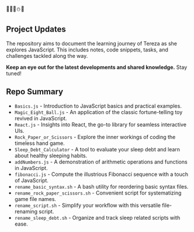 🎄🎅🧕⛄️💛

## Project Updates

The repository aims to document the learning journey of Tereza as she explores JavaScript. This includes notes, code snippets, tasks, and challenges tackled along the way.

**Keep an eye out for the latest developments and shared knowledge.** Stay tuned!

## Repo Summary

- `Basics.js` - Introduction to JavaScript basics and practical examples.
- `Magic_Eight_Ball.js` - An application of the classic fortune-telling toy revived in JavaScript.
- `React.js` - Insights into React, the go-to library for seamless interactive UIs.
- `Rock_Paper_or_Scissors` - Explore the inner workings of coding the timeless hand game.
- `Sleep_Debt_Calculator` - A tool to evaluate your sleep debt and learn about healthy sleeping habits.
- `addNumbers.js` - A demonstration of arithmetic operations and functions in JavaScript.
- `fibonacci.js` - Compute the illustrious Fibonacci sequence with a touch of JavaScript.
- `rename_basic_syntax.sh` - A bash utility for reordering basic syntax files.
- `rename_rock_paper_scissors.sh` - Convenient script for systematizing game file names.
- `rename_script.sh` - Simplify your workflow with this versatile file-renaming script.
- `rename_sleep_debt.sh` - Organize and track sleep related scripts with ease.